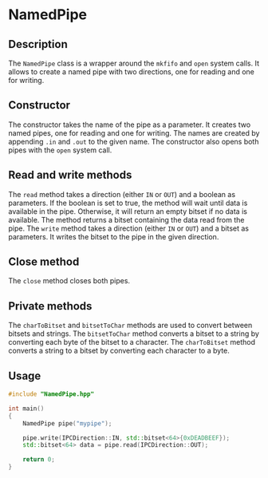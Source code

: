 
# NamedPipe

## Description

The `NamedPipe` class is a wrapper around the `mkfifo` and `open` system calls.
It allows to create a named pipe with two directions, one for reading and one for writing.

## Constructor

The constructor takes the name of the pipe as a parameter.
It creates two named pipes, one for reading and one for writing.
The names are created by appending `.in` and `.out` to the given name.
The constructor also opens both pipes with the `open` system call.

## Read and write methods

The `read` method takes a direction (either `IN` or `OUT`) and a boolean as parameters.
If the boolean is set to true, the method will wait until data is available in the pipe.
Otherwise, it will return an empty bitset if no data is available.
The method returns a bitset containing the data read from the pipe.
The `write` method takes a direction (either `IN` or `OUT`) and a bitset as parameters.
It writes the bitset to the pipe in the given direction.

## Close method

The `close` method closes both pipes.

## Private methods

The `charToBitset` and `bitsetToChar` methods are used to convert between bitsets and strings.
The `bitsetToChar` method converts a bitset to a string by converting each byte of the bitset to a character.
The `charToBitset` method converts a string to a bitset by converting each character to a byte.

## Usage

```cpp
#include "NamedPipe.hpp"

int main()
{
    NamedPipe pipe("mypipe");

    pipe.write(IPCDirection::IN, std::bitset<64>{0xDEADBEEF});
    std::bitset<64> data = pipe.read(IPCDirection::OUT);

    return 0;
}
```